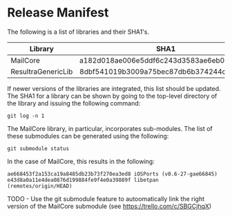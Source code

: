 # Release Manifest

The following is a list of libraries and their SHA1's. 

Library              | SHA1
---------------------|-----------------------------------------
MailCore             | a182d018ae006e5ddf6c243d3583ae6eb09b05bf
ResultraGenericLib   | 8dbf541019b3009a75bec87db6b374244ca8726d

If newer versions of the libraries are integrated, this list should be updated. 
The SHA1 for a library can be shown by going to the top-level directory of 
the library and issuing the following command:

	git log -n 1

The MailCore library, in particular, incorporates sub-modules. The
list of these submodules can be generated using the following:

	git submodule status
	
In the case of MailCore, this results in the following:

	ae668453f2a153ca19a8485db23b73f270ea3ed8 iOSPorts (v0.6-27-gae66845)
	e43d8a0a11e4dea0876d199884fe9f4e0a39889f libetpan (remotes/origin/HEAD)

TODO - Use the git submodule feature to autoomatically link
the right version of the MailCore submodule (see https://trello.com/c/SBGCjhqX)